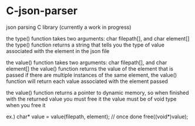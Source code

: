 # C-json-parser
json parsing C library (currently a work in progress)

the type() function takes two arguments: char filepath[], and char element[]
the type() function returns a string that tells you the type of value associated with the element in the json file

the value() function takes two arguments: char filepath[], and char element[]
the value() function returns the value of the element that is passed
if there are multiple instances of the same element, the value() function will return each value associated with the element passed

the value() function returns a pointer to dynamic memory, so when finished with the returned value you must free it
the value must be of void type when you free it

ex.)
char* value = value(filepath, element);
// once done
free((void*)value);

